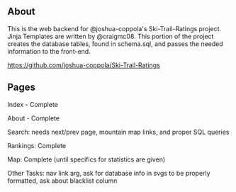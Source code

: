About
----------
This is the web backend for @joshua-coppola's Ski-Trail-Ratings project. Jinja Templates are written by @craigmc08. This portion of the project creates the database tables, found in schema.sql, and passes the needed information to the front-end.

https://github.com/joshua-coppola/Ski-Trail-Ratings


Pages
----------
Index - Complete

About - Complete

Search: needs next/prev page, mountain map links, and proper SQL queries

Rankings: Complete

Map: Complete (until specifics for statistics are given)

Other Tasks: nav link arg, ask for database info in svgs to be properly formatted, ask about blacklist column
